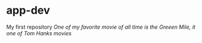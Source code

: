 # app-dev
My first repository
*One of my favorite movie of all time is the Greeen Mile, it one of Tom Hanks movies*
